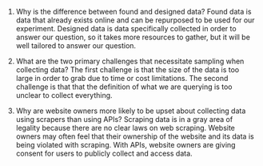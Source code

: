 1.	Why is the difference between found and designed data?
Found data is data that already exists online and can be repurposed to be used for our experiment. Designed data is data specifically collected in order to answer our question, so it takes more resources to gather, but it will be well tailored to answer our question.

2.	What are the two primary challenges that necessitate sampling when collecting data?
The first challenge is that the size of the data is too large in order to grab due to time or cost limitations. The second challenge is that that the definition of what we are querying is too unclear to collect everything.

3.	Why are website owners more likely to be upset about collecting data using scrapers than using APIs?
Scraping data is in a gray area of legality because there are no clear laws on web scraping. Website owners may often feel that their ownership of the website and its data is being violated with scraping. With APIs, website owners are giving consent for users to publicly collect and access data.